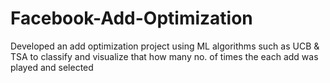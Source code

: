 # Facebook-Add-Optimization
Developed an add optimization project using ML algorithms 
such as UCB & TSA to classify and visualize that how many 
no. of times the each add was played and selected
